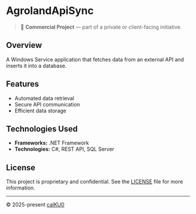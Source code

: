 # AgrolandApiSync

> 💼 **Commercial Project** — part of a private or client-facing initiative.

## Overview

A Windows Service application that fetches data from an external API and inserts it into a database.

## Features

- Automated data retrieval
- Secure API communication
- Efficient data storage

## Technologies Used

- **Frameworks:** .NET Framework
- **Technologies:** C#, REST API, SQL Server

## License

This project is proprietary and confidential. See the [LICENSE](LICENSE) file for more information.

---

© 2025-present [calKU0](https://github.com/calKU0)
